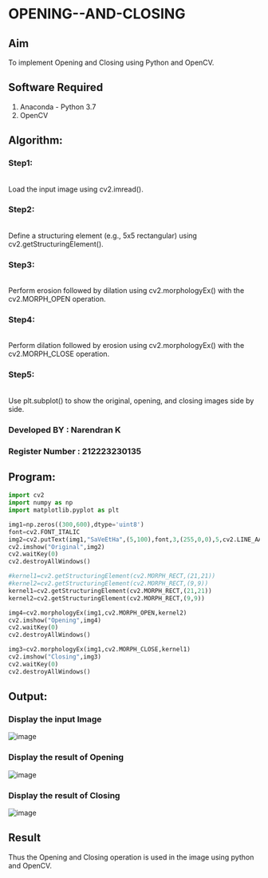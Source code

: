 # OPENING--AND-CLOSING
## Aim
To implement Opening and Closing using Python and OpenCV.

## Software Required
1. Anaconda - Python 3.7
2. OpenCV
## Algorithm:
### Step1:
<br>
Load the input image using cv2.imread().

### Step2:
<br>
Define a structuring element (e.g., 5x5 rectangular) using cv2.getStructuringElement().


### Step3:
<br>
Perform erosion followed by dilation using cv2.morphologyEx() with the cv2.MORPH_OPEN operation.


### Step4:
<br>
Perform dilation followed by erosion using cv2.morphologyEx() with the cv2.MORPH_CLOSE operation.


### Step5:
<br>
Use plt.subplot() to show the original, opening, and closing images side by side.


### Developed BY : Narendran K
### Register Number : 212223230135


## Program:

``` Python
import cv2
import numpy as np
import matplotlib.pyplot as plt

img1=np.zeros((300,600),dtype='uint8')
font=cv2.FONT_ITALIC
img2=cv2.putText(img1,"SaVeEtHa",(5,100),font,3,(255,0,0),5,cv2.LINE_AA)
cv2.imshow("Original",img2)
cv2.waitKey(0)
cv2.destroyAllWindows()

#kernel1=cv2.getStructuringElement(cv2.MORPH_RECT,(21,21))
#kernel2=cv2.getStructuringElement(cv2.MORPH_RECT,(9,9))
kernel1=cv2.getStructuringElement(cv2.MORPH_RECT,(21,21))
kernel2=cv2.getStructuringElement(cv2.MORPH_RECT,(9,9))

img4=cv2.morphologyEx(img1,cv2.MORPH_OPEN,kernel2)
cv2.imshow("Opening",img4)
cv2.waitKey(0)
cv2.destroyAllWindows()

img3=cv2.morphologyEx(img1,cv2.MORPH_CLOSE,kernel1)
cv2.imshow("Closing",img3)
cv2.waitKey(0)
cv2.destroyAllWindows()
```
## Output:

### Display the input Image
![image](https://github.com/user-attachments/assets/67432ddb-f6a3-4cc5-9775-0695c7f1dd59)


### Display the result of Opening
![image](https://github.com/user-attachments/assets/4f7c4835-081a-442a-bdf3-cbd522721fdb)

### Display the result of Closing
![image](https://github.com/user-attachments/assets/831a1c21-72c4-422c-80b9-c8c21230a137)


## Result
Thus the Opening and Closing operation is used in the image using python and OpenCV.
